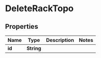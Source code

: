 

# DeleteRackTopo


## Properties

Name | Type | Description | Notes
------------ | ------------- | ------------- | -------------
**id** | **String** |  | 



